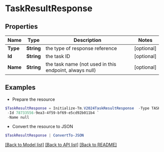 # TaskResultResponse
## Properties

Name | Type | Description | Notes
------------ | ------------- | ------------- | -------------
**Type** | **String** | the type of response reference | [optional] 
**Id** | **String** | the task ID | [optional] 
**Name** | **String** | the task name (not used in this endpoint, always null) | [optional] 

## Examples

- Prepare the resource
```powershell
$TaskResultResponse = Initialize-Tm.V2024TaskResultResponse  -Type TASK_RESULT `
 -Id 78733556-9ea3-4f59-bf69-e5cd92b011b4 `
 -Name null
```

- Convert the resource to JSON
```powershell
$TaskResultResponse | ConvertTo-JSON
```

[[Back to Model list]](../README.md#documentation-for-models) [[Back to API list]](../README.md#documentation-for-api-endpoints) [[Back to README]](../README.md)

